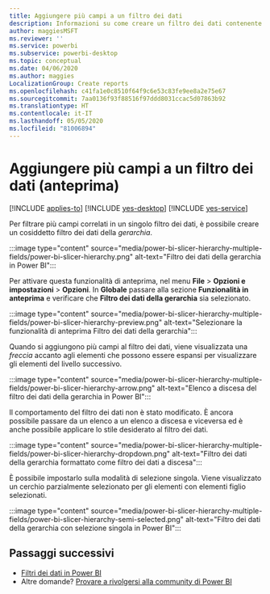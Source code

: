 ```yaml
---
title: Aggiungere più campi a un filtro dei dati
description: Informazioni su come creare un filtro dei dati contenente più campi in una gerarchia.
author: maggiesMSFT
ms.reviewer: ''
ms.service: powerbi
ms.subservice: powerbi-desktop
ms.topic: conceptual
ms.date: 04/06/2020
ms.author: maggies
LocalizationGroup: Create reports
ms.openlocfilehash: c41fa1e0c8510f64f9c6e53c83fe9ee8a2e75e67
ms.sourcegitcommit: 7aa0136f93f88516f97ddd8031ccac5d07863b92
ms.translationtype: HT
ms.contentlocale: it-IT
ms.lasthandoff: 05/05/2020
ms.locfileid: "81006894"
---
```

# <a name="add-multiple-fields-to-a-slicer-preview"></a>Aggiungere più campi a un filtro dei dati (anteprima)

[!INCLUDE [applies-to](../includes/applies-to.md)] [!INCLUDE [yes-desktop](../includes/yes-desktop.md)] [!INCLUDE [yes-service](../includes/yes-service.md)]

Per filtrare più campi correlati in un singolo filtro dei dati, è possibile creare un cosiddetto filtro dei dati della *gerarchia*. 

:::image type="content" source="media/power-bi-slicer-hierarchy-multiple-fields/power-bi-slicer-hierarchy.png" alt-text="Filtro dei dati della gerarchia in Power BI":::

Per attivare questa funzionalità di anteprima, nel menu **File** > **Opzioni e impostazioni** > **Opzioni**. In **Globale** passare alla sezione **Funzionalità in anteprima** e verificare che **Filtro dei dati della gerarchia** sia selezionato.

:::image type="content" source="media/power-bi-slicer-hierarchy-multiple-fields/power-bi-slicer-hierarchy-preview.png" alt-text="Selezionare la funzionalità di anteprima Filtro dei dati della gerarchia":::

Quando si aggiungono più campi al filtro dei dati, viene visualizzata una *freccia* accanto agli elementi che possono essere espansi per visualizzare gli elementi del livello successivo.

:::image type="content" source="media/power-bi-slicer-hierarchy-multiple-fields/power-bi-slicer-hierarchy-arrow.png" alt-text="Elenco a discesa del filtro dei dati della gerarchia in Power BI":::
 
Il comportamento del filtro dei dati non è stato modificato. È ancora possibile passare da un elenco a un elenco a discesa e viceversa ed è anche possibile applicare lo stile desiderato al filtro dei dati.

:::image type="content" source="media/power-bi-slicer-hierarchy-multiple-fields/power-bi-slicer-hierarchy-dropdown.png" alt-text="Filtro dei dati della gerarchia formattato come filtro dei dati a discesa":::
 
È possibile impostarlo sulla modalità di selezione singola. Viene visualizzato un cerchio parzialmente selezionato per gli elementi con elementi figlio selezionati.
 
:::image type="content" source="media/power-bi-slicer-hierarchy-multiple-fields/power-bi-slicer-hierarchy-semi-selected.png" alt-text="Filtro dei dati della gerarchia con selezione singola in Power BI":::

## <a name="next-steps"></a>Passaggi successivi

- [Filtri dei dati in Power BI](../visuals/power-bi-visualization-slicers.md)
- Altre domande? [Provare a rivolgersi alla community di Power BI](https://community.powerbi.com/)